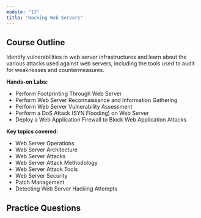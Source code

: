 ```yaml
---
module: "13"
title: "Hacking Web Servers"
---
```


## Course Outline

Identify vulnerabilities in web server infrastructures and learn about the various attacks used against web servers, including the tools used to audit for weaknesses and countermeasures.

**Hands-on Labs:**

- Perform Footprinting Through Web Server
- Perform Web Server Reconnaissance and Information Gathering
- Perform Web Server Vulnerability Assessment
- Perform a DoS Attack (SYN Flooding) on Web Server
- Deploy a Web Application Firewall to Block Web Application Attacks

**Key topics covered:**

- Web Server Operations
- Web Server Architecture
- Web Server Attacks
- Web Server Attack Methodology
- Web Server Attack Tools
- Web Server Security
- Patch Management
- Detecting Web Server Hacking Attempts

## Practice Questions
